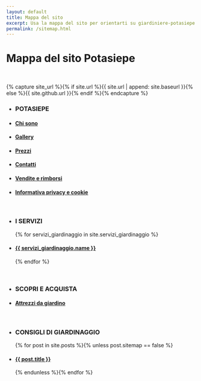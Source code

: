 ```yaml
---
layout: default
title: Mappa del sito
excerpt: Usa la mappa del sito per orientarti su giardiniere-potasiepe.fvg.it. Acquista i nostri attrezzi da giardino, prenota i nostri servizi di giardinaggio.
permalink: /sitemap.html
---
```

# Mappa del sito Potasiepe

<br/>

{% capture site_url %}{% if site.url %}{{ site.url | append: site.baseurl }}{% else %}{{ site.github.url }}{% endif %}{% endcapture %}

<ul>
  <li><h3>POTASIEPE</h3></li>
  <li>
    <h4>
      	<a class="page-link" href="/chi-sono/"> Chi sono </a>
    </h4>
  </li>
  <li>
    <h4>
        <a class="page-link" href="/gallery/"> Gallery </a>
    </h4>
  </li>
  <li>
    <h4>
        <a class="page-link" href="/prezzi/"> Prezzi </a>
    </h4>
  </li>
  <li>
    <h4>
        <a class="page-link" href="/contatti/"> Contatti</a>
    </h4>
  </li>
  <li>
    <h4>
        <a class="page-link" href="/condizioni-generali-di-vendita/"> Vendite e rimborsi </a>
    </h4>
  </li>
  <li>
    <h4>
        <a class="page-link" href="/cookie/"> Informativa privacy e cookie </a>
    </h4>
  </li>
</ul>

<br/>

<ul>
  <li><h3>I SERVIZI</h3></li>
	{% for servizi_giardinaggio in site.servizi_giardinaggio %}
		<li>
      <h4>
			<a class="page-link" href="{{ site.baseurl }}{{ servizi_giardinaggio.url }}">{{ servizi_giardinaggio.name }}</a>
      </h4>
    </li>
	{% endfor %}
</ul>

<br/>

<ul>
  <li><h3>SCOPRI E ACQUISTA</h3></li>
		<li>
      <h4>
			<a class="page-link" href="/vendita-online-prodotti-per-giardinaggio/"> Attrezzi da giardino </a>
      </h4>
    </li>
</ul>

<br/>

<ul class="post-list" style="text-align:left;">
  <li><h3>CONSIGLI DI GIARDINAGGIO</h3></li>
{% for post in site.posts %}{% unless post.sitemap == false %}
  <li>
    <h4>
      <a class="page-link" href="{{ post.url | prepend: site_url | normalize_url }}">{{ post.title }}</a>
    </h4>
  </li>
{% endunless %}{% endfor %}
</ul>
